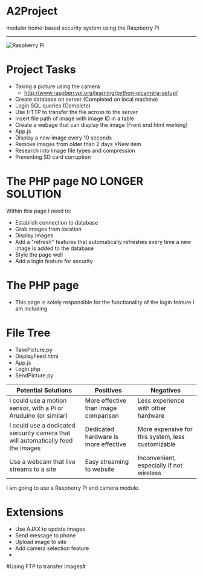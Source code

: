 A2Project
=========
modular home-based security system using the Raspberry Pi
<hr>

![Raspberry Pi](https://lh6.googleusercontent.com/-m88dpWcWBI4/AAAAAAAAAAI/AAAAAAAAAts/50q64HIGyxY/s100-c-k-no/photo.jpg)


Project Tasks
=============

 * Taking a picture using the camera
   * http://www.raspberrypi.org/learning/python-picamera-setup/
 * Create database on server (Completed on local machine)
 * Login SQL queries (Complete)
 * Use HTTP to transfer the file across to the server
 * Insert file path of image with image ID in a table
 * Create a webage that can display the image (Front end html working)
 * App.js
 * Display a new image every 10 seconds
 * Remove images from older than 2 days
   *New item
 * Research into image file types and compression
 * Preventing SD card corruption


The PHP page NO LONGER SOLUTION
============
 Within this page I need to:
  * Establish connection to database
  * Grab images from location
  * Display images
  * Add a "refresh" features that automatically refreshes every time a new image is added to the database
  * Style the page well
  * Add a login feature for security
  
The PHP page
============
 * This page is solely responsible for the functionality of the login feature I am including

File Tree
=========
 * TakePicture.py
 * DisplayFeed.html
 * App.js
 * Login.php
 * SendPicture.py
 
|Potential Solutions|Positives|Negatives|
|-------------------|---------|---------|
|I could use a motion sensor, with a Pi or Aruduino (or similar)|More effective than image comparison|Less experience with other hardware|
|I could use a dedicated sercurity camera that will automatically feed the images|Dedicated hardware is more effective|More expensive for this system, less customizable|
|Use a webcam that live streams to a site|Easy streaming to website|Inconvenient, especially if not wireless|

I am going to use a Raspberry Pi and camera module.

Extensions
==========
 * Use AJAX to update images
 * Send message to phone
 * Upload image to site
 * Add camera selection feature
 * 
 
#Using FTP to transfer images#

